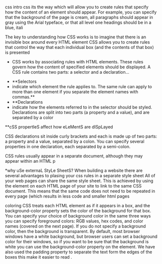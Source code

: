 css intro
css its the way which will allow you to create rules that specify how the content of an element should appear. For example, you can specify that the background of the page is cream, all paragraphs should appear in gray using the Arial typeface, or that all level one headings should be in a blue, itali

The key to understanding how CSS works is to imagine that there is an invisible box around every HTML element 
CSS allows you to create rules that control the way that each individual box (and the contents of that box) is presented
- CSS works by associating rules with HTML elements. These rules govern how the content of specified elements should be displayed. A CSS rule contains two parts: a selector and a declaration... 
* **Selectors
*  indicate which element the rule applies to. The same rule can apply to more than one element if you separate the element names with commas.**
* **Declarations 
* indicate how
the elements referred to in the selector should be styled. Declarations are split into two parts (a property and a value), and are separated by a color 


**cSS propertIeS affect how eLeMentS are dISpLayed

CSS declarations sit inside curly brackets and each is made up of two parts: a property and a value, separated by a colon. You can specify several properties in one declaration, each separated by a semi-colon.

CSS rules usually appear in a separate document, although they may appear within an HTML p

*why uSe externaL StyLe SheetS?
When building a website there are several advantages to plasing your css rules in a separate style sheet
All of your web pages can share the same style sheet. This is achieved by using the <link> element on each HTML page of your site to link to the same CSS document. This means that the same code does not need to be repeated in every page (which results in less code and smaller html pages 


coloring 
CSS treats each HTML element as if it appears in a box, and the background-color property sets the color of the background for that box.
You can specify your choice of background color in the same three ways you can specify foreground colors: RGB values, hex codes, and color names (covered on the next page).
If you do not specify a background color, then the background is transparent.
By default, most browser windows have a white background, but browser users can set a background color for their windows, so if you want
to be sure that the background is white you can use the background-color property on the <body> element.
We have also used the padding property to separate the text form the edges of the boxes this make it easier to read .
